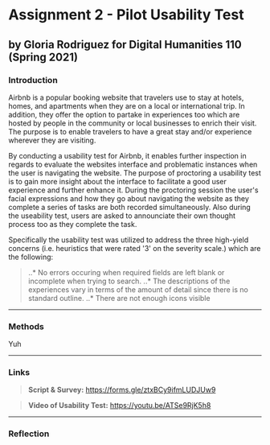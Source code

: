 # Assignment 2 - Pilot Usability Test
## by Gloria Rodriguez for Digital Humanities 110 (Spring 2021)

### Introduction 
Airbnb is a popular booking website that travelers use to stay at hotels, homes, and apartments when they are on a local or international trip. In addition, they offer the option to partake in experiences too which are hosted by people in the community or local businesses to enrich their visit. The purpose is to enable travelers to have a great stay and/or experience wherever they are visiting. 

By conducting a usability test for Airbnb, it enables further inspection in regards to evaluate the websites interface and problematic instances when the user is navigating the website. The purpose of proctoring a usability test is to gain more insight about the interface to facilitate a good user experience and further enhance it. During the proctoring session the user's facial expressions and how they go about navigating the website as they complete a series of tasks are both recorded simultaneously. Also during the useability test, users are asked to announciate their own thought process too as they complete the task.

Specifically the usability test was utilized to address the three high-yield concerns (i.e. heuristics that were rated '3' on the severity scale.) which are the following:
 >..* No errors occuring when required fields are left blank or incomplete when trying to search. 
 >..* The descriptions of the experiences vary in terms of the amount of detail since there is no standard outline.
 >..* There are not enough icons visible 

---
### Methods
Yuh

---
### Links 
> **Script & Survey:** https://forms.gle/ztxBCy9ifmLUDJUw9

> **Video of Usability Test:** https://youtu.be/ATSe9RjK5h8

---
### Reflection 
